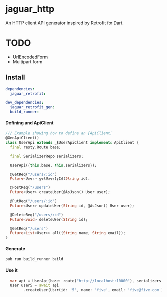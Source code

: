 # jaguar_http

An HTTP client API generator inspired by Retrofit for Dart.

# TODO

+ UrlEncodedForm
+ Multipart form

## Install

```yaml
dependencies:
  jaguar_retrofit:

dev_dependencies:
  jaguar_retrofit_gen:
  build_runner:
```

#### Defining and ApiClient

```dart
/// Example showing how to define an [ApiClient]
@GenApiClient()
class UserApi extends _$UserApiClient implements ApiClient {
  final resty.Route base;

  final SerializerRepo serializers;

  UserApi({this.base, this.serializers});

  @GetReq("/users/:id")
  Future<User> getUserById(String id);

  @PostReq("/users")
  Future<User> createUser(@AsJson() User user);

  @PutReq("/users/:id")
  Future<User> updateUser(String id, @AsJson() User user);

  @DeleteReq("/users/:id")
  Future<void> deleteUser(String id);

  @GetReq("/users")
  Future<List<User>> all({String name, String email});
}
```

#### Generate
`pub run build_runner build`

#### Use it
```dart
  var api = UserApi(base: route("http://localhost:10000"), serializers: repo);
  User user5 = await api
        .createUser(User(id: '5', name: 'five', email: 'five@five.com'));
```
